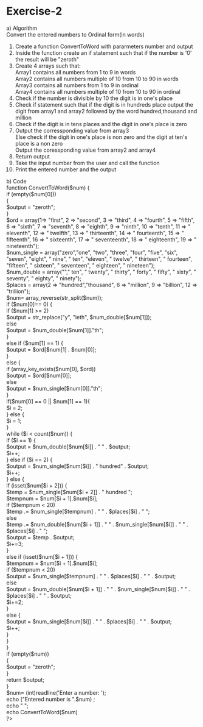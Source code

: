 # Exercise-2
a) Algorithm<br>
Convert the entered numbers to Ordinal form(in words)<br>
1) Create a function ConvertToWord with pararmeters number and output<br>
2) Inside the function create an if statement such that if the number is '0' the result will be "zeroth"<br>
3) Create 4 arrays such that:<br>
   Array1 contains all numbers from 1 to 9 in words<br> 
   Array2 contains all numbers multiple of 10  from 10 to 90 in words<br> 
   Array3 contains all numbers from 1 to 9 in ordinal <br>
   Array4 contains all numbers multiple of 10 from 10 to 90 in ordinal<br>
4) Check if the number is divisible by 10 the digit is in one's place<br>
5) Check if statement such that if the digit is in hundreds place output the digit from array1 and array2 followed by the word hundred,thousand and million<br>
6) Check if the digit is in tens places and the digit in one's place is zero <br>
7) Output the corressponding value from array3<br>
    Else check if the digit in one's place is non zero and the digit at ten's place is a non zero<br>
    Output the coressponding value from array2 and array4<br>
8) Return output <br>
9) Take the input number from the user and call the function<br>
10) Print the entered number and the output<br>



b) Code<br>
       <?php<br>
   function ConvertToWord($num) {<br>
    if (empty($num[0])) <br>
    {<br>
       $output = "zeroth";<br>
    }<br>
     $ord = array(1=> "first", 2 => "second", 3 => "third", 4 => "fourth", 5 => "fifth", 6 => "sixth", 7 => "seventh", 8 => "eighth", 9 => "ninth", 10 => "tenth", 11 => " eleventh", 12 => " twelfth", 13 => " thirteenth", 14 => " fourteenth", 15 => " fifteenth", 16 => " sixteenth", 17 => " seventeenth", 18 => " eighteenth", 19 => " nineteenth");<br>
     $num_single = array("zero","one", "two", "three", "four", "five", "six", "seven", "eight", " nine", " ten", "eleven", " twelve", " thirteen", " fourteen", "fifteen", " sixteen", " seventeen", " eighteen", " nineteen");<br>
     $num_double = array(""," ten", " twenty", " thirty", " forty", " fifty", " sixty", " seventy", " eighty", " ninety");<br>
     $places = array(2 => "hundred","thousand", 6 => "million", 9 => "billion", 12 => "trillion");<br>
     $num= array_reverse(str_split($num));<br>
  if ($num[0]== 0) {<br>
        if ($num[1] >= 2)<br>
            $output = str_replace("y", "ieth", $num_double[$num[1]]);<br>
        else<br>
            $output = $num_double[$num[1]]."th";<br>
    } <br>
    else if ($num[1] == 1) {<br>
        $output = $ord[$num[1] . $num[0]];<br>
    } <br>
    else {<br>	
        if (array_key_exists($num[0], $ord))<br>
            $output = $ord[$num[0]];<br>
        else<br>
            $output = $num_single[$num[0]]."th";<br>
    }<br>
    if($num[0] == 0 || $num[1] == 1){<br>
        $i = 2;<br>
    } else {<br>
        $i = 1;<br>
    }<br>
    while ($i < count($num)) {<br>
        if ($i == 1) {<br>
            $output = $num_double[$num[$i]] . " " . $output;<br>
            $i++;<br>
        } else if ($i == 2) {<br>
            $output = $num_single[$num[$i]] . " hundred" . $output;<br>	
            $i++;<br>
        } else {<br>
            if (isset($num[$i + 2])) {<br>
                $temp = $num_single[$num[$i + 2]] . " hundred ";<br>
                $tempnum = $num[$i + 1].$num[$i];<br>
                if ($tempnum < 20)<br>
                    $temp .= $num_single[$tempnum] . " " . $places[$i] . " ";<br>
                else <br>
                    $temp .= $num_double[$num[$i + 1]] . " " . $num_single[$num[$i]] . " " . $places[$i] . " ";<br>
                $output = $temp . $output;<br>
                $i+=3;<br>
            }<br>
                else if (isset($num[$i + 1])) {<br>
                $tempnum = $num[$i + 1].$num[$i];<br>
                if ($tempnum < 20)<br>
                    $output = $num_single[$tempnum] . " " . $places[$i] . " " . $output;<br>
                else <br>
                    $output = $num_double[$num[$i + 1]] . " " . $num_single[$num[$i]] . " " . $places[$i] . " " . $output;<br>
                $i+=2;<br>
            }<br>
                else {<br>
                $output = $num_single[$num[$i]] . " " . $places[$i] . " " . $output;<br>
                $i++;<br>
            }<br>
        }<br>
    }<br>
 if (empty($num))<br> 
    {<br>
        $output = "zeroth";<br>
    }<br>
    return $output;<br>
}<br>
$num= (int)readline('Enter a number: ');<br>
echo  ("Entered number is ".$num) ;<br>
echo "   ";<br>
 echo ConvertToWord($num)<br>
 ?> <br>
